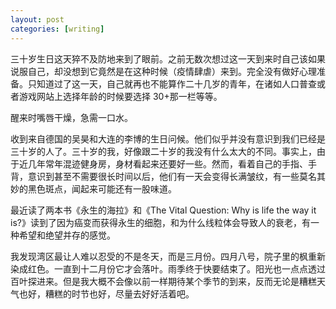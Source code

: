 ```yaml
---
layout: post
categories: [writing]
---
```


三十岁生日这天猝不及防地来到了眼前。之前无数次想过这一天到来时自己该如果说服自己，却没想到它竟然是在这种时候（疫情肆虐）来到。完全没有做好心理准备。只知道过了这一天，自己就再也不能算作二十几岁的青年，在诸如人口普查或者游戏网站上选择年龄的时候要选择 30+那一栏等等。

醒来时嘴唇干燥，急需一口水。

收到来自德国的吴昊和大连的李博的生日问候。他们似乎并没有意识到我们已经是三十岁的人了。三十岁的我，好像跟二十岁的我没有什么太大的不同。事实上，由于近几年常年混迹健身房，身材看起来还要好一些。然而，看着自己的手指、手背，意识到甚至不需要很长时间以后，他们有一天会变得长满皱纹，有一些莫名其妙的黑色斑点，闻起来可能还有一股味道。

最近读了两本书《永生的海拉》和《The Vital Question: Why is life the way it is?》读到了因为癌变而获得永生的细胞，和为什么线粒体会导致人的衰老，有一种希望和绝望并存的感觉。

我发现湾区最让人难以忍受的不是冬天，而是三月份。四月八号，院子里的枫重新染成红色。一直到十二月份它才会落叶。雨季终于快要结束了。阳光也一点点透过百叶探进来。但是我大概不会像以前一样期待某个季节的到来，反而无论是糟糕天气也好，糟糕的时节也好，尽量去好好活着吧。
